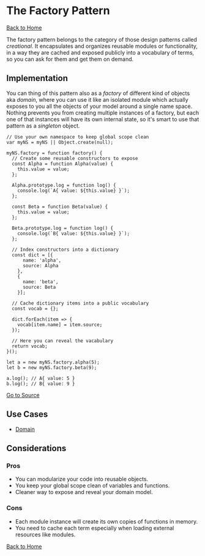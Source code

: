 # The Factory Pattern #

[Back to Home](../../../../)

The factory pattern belongs to the category of those design patterns called *creational*. It encapsulates and organizes reusable modules or functionality, in a way they are cached and exposed publicly into a vocabulary of terms, so you can ask for them and get them on demand.

## Implementation ##

You can thing of this pattern also as a *factory* of different kind of objects aka *domain*, where you can use it like an isolated module which actually exposes to you all the objects of your model around a single name space. Nothing prevents you from creating multiple instances of a factory, but each one of that instances will have its own internal state, so it's smart to use that pattern as a *singleton* object.

```
// Use your own namespace to keep global scope clean
var myNS = myNS || Object.create(null);

myNS.factory = function factory() {
  // Create some reusable constructors to expose
  const Alpha = function Alpha(value) {
    this.value = value;
  };

  Alpha.prototype.log = function log() {
    console.log(`A{ value: ${this.value} }`);
  };

  const Beta = function Beta(value) {
    this.value = value;
  };

  Beta.prototype.log = function log() {
    console.log(`B{ value: ${this.value} }`);
  };

  // Index constructors into a dictionary
  const dict = [{
      name: 'alpha',
      source: Alpha
    },
    {
      name: 'beta',
      source: Beta
    }];

  // Cache dictionary items into a public vocabulary
  const vocab = {};

  dict.forEach(item => {
    vocab[item.name] = item.source;
  });

  // Here you can reveal the vacabulary
  return vocab;
}();

let a = new myNS.factory.alpha(5);
let b = new myNS.factory.beta(9);

a.log(); // A{ value: 5 }
b.log(); // B{ value: 9 }
```

[Go to Source](index.js)

## Use Cases ##
* [Domain](domain.js)

## Considerations ##

### Pros ###
* You can modularize your code into reusable objects.
* You keep your global scope clean of variables and functions.
* Cleaner way to expose and reveal your domain model.

### Cons ###
* Each module instance will create its own copies of functions in memory.
* You need to cache each term especially when loading external resources like modules.

[Back to Home](../../../../)
